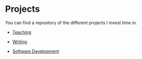 # Projects

You can find a repository of the different projects I invest time in.

* [Teaching](/teaching)

* [Writing](https://writing-matiasandina.netlify.com/)
 
* [Software Development](https://github.com/matiasandina)